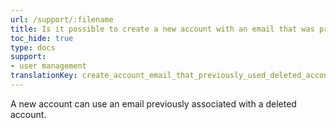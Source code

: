 ```yaml
---
url: /support/:filename
title: Is it possible to create a new account with an email that was previously used for a deleted account?
toc_hide: true
type: docs
support:
- user management
translationKey: create_account_email_that_previously_used_deleted_account
---
```

A new account can use an email previously associated with a deleted account.